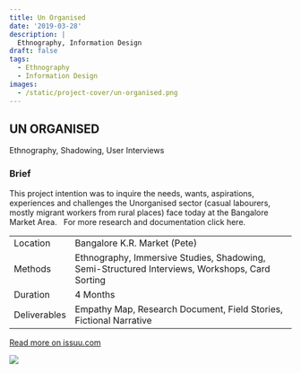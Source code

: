 ```yaml
---
title: Un Organised
date: '2019-03-28'
description: |
  Ethnography, Information Design
draft: false
tags:
  - Ethnography
  - Information Design
images:
  - /static/project-cover/un-organised.png
---
```


## UN ORGANISED

Ethnography, Shadowing, User Interviews

### Brief

This project intention was to inquire the needs, wants, aspirations, experiences and challenges the Unorganised sector (casual labourers, mostly migrant workers from rural places) face today at the Bangalore Market Area.  
For more research and documentation click here.

|              |                                                                                                |
| ------------ | ---------------------------------------------------------------------------------------------- |
| Location     | Bangalore K.R. Market (Pete)                                                                   |
| Methods      | Ethnography, Immersive Studies, Shadowing, Semi-Structured Interviews, Workshops, Card Sorting |
| Duration     | 4 Months                                                                                       |
| Deliverables | Empathy Map, Research Document, Field Stories, Fictional Narrative                             |

[Read more on issuu.com](https://issuu.com/nid410/docs/beedi_badi_vyapaari_illustartions)

[![](/static/projects/un-organised/un-organised.jpeg)](https://issuu.com/nid410/docs/beedi_badi_vyapaari_illustartions)
